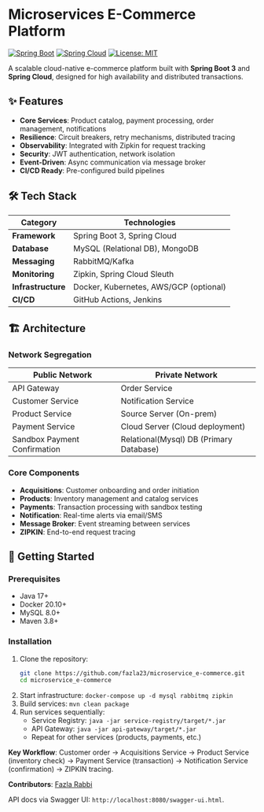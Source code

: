 # Microservices E-Commerce Platform

[![Spring Boot](https://img.shields.io/badge/Spring%20Boot-3.2.0-brightgreen)](https://spring.io/projects/spring-boot)
[![Spring Cloud](https://img.shields.io/badge/Spring%20Cloud-2022.0.0-blue)](https://spring.io/projects/spring-cloud)
[![License: MIT](https://img.shields.io/badge/License-MIT-yellow.svg)](https://opensource.org/licenses/MIT)

A scalable cloud-native e-commerce platform built with **Spring Boot 3** and **Spring Cloud**, designed for high availability and distributed transactions.

## ✨ Features
- **Core Services**: Product catalog, payment processing, order management, notifications
- **Resilience**: Circuit breakers, retry mechanisms, distributed tracing
- **Observability**: Integrated with Zipkin for request tracking
- **Security**: JWT authentication, network isolation
- **Event-Driven**: Async communication via message broker
- **CI/CD Ready**: Pre-configured build pipelines

## 🛠️ Tech Stack
| Category          | Technologies                          |
|--------------------|---------------------------------------|
| **Framework**      | Spring Boot 3, Spring Cloud           |
| **Database**       | MySQL (Relational DB), MongoDB            |
| **Messaging**      | RabbitMQ/Kafka                        |
| **Monitoring**     | Zipkin, Spring Cloud Sleuth           |
| **Infrastructure** | Docker, Kubernetes, AWS/GCP (optional)|
| **CI/CD**          | GitHub Actions, Jenkins               |

## 🏗️ Architecture
### Network Segregation
| **Public Network**              | **Private Network**             |
|----------------------------------|----------------------------------|
| API Gateway                      | Order Service                    |
| Customer Service                 | Notification Service             |
| Product Service                  | Source Server (On-prem)          |
| Payment Service                  | Cloud Server (Cloud deployment) |
| Sandbox Payment Confirmation     | Relational(Mysql) DB (Primary Database) |     |

### Core Components
- **Acquisitions**: Customer onboarding and order initiation
- **Products**: Inventory management and catalog services
- **Payments**: Transaction processing with sandbox testing
- **Notification**: Real-time alerts via email/SMS
- **Message Broker**: Event streaming between services
- **ZIPKIN**: End-to-end request tracing

## 🚀 Getting Started

### Prerequisites
- Java 17+
- Docker 20.10+
- MySQL 8.0+
- Maven 3.8+

### Installation
1. Clone the repository:
   ```bash
   git clone https://github.com/fazla23/microservice_e-commerce.git
   cd microservice_e-commerce  
2. Start infrastructure: `docker-compose up -d mysql rabbitmq zipkin`  
3. Build services: `mvn clean package`  
4. Run services sequentially:  
   - Service Registry: `java -jar service-registry/target/*.jar`  
   - API Gateway: `java -jar api-gateway/target/*.jar`  
   - Repeat for other services (products, payments, etc.)  

**Key Workflow**: Customer order → Acquisitions Service → Product Service (inventory check) → Payment Service (transaction) → Notification Service (confirmation) → ZIPKIN tracing.  

**Contributors**: [Fazla Rabbi](https://github.com/fazla23)   

API docs via Swagger UI: `http://localhost:8080/swagger-ui.html`.  

